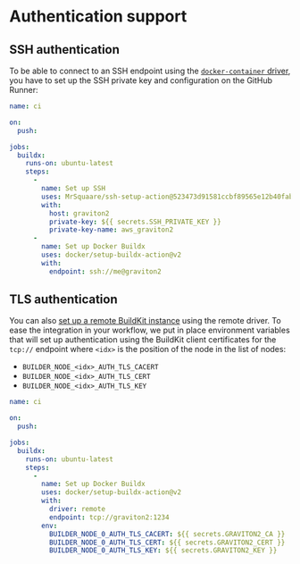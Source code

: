 # Authentication support

## SSH authentication

To be able to connect to an SSH endpoint using the [`docker-container` driver](https://docs.docker.com/build/building/drivers/docker-container/),
you have to set up the SSH private key and configuration on the GitHub Runner:

```yaml
name: ci

on:
  push:

jobs:
  buildx:
    runs-on: ubuntu-latest
    steps:
      -
        name: Set up SSH
        uses: MrSquaare/ssh-setup-action@523473d91581ccbf89565e12b40faba93f2708bd # v1.1.0
        with:
          host: graviton2
          private-key: ${{ secrets.SSH_PRIVATE_KEY }}
          private-key-name: aws_graviton2
      -
        name: Set up Docker Buildx
        uses: docker/setup-buildx-action@v2
        with:
          endpoint: ssh://me@graviton2
```

## TLS authentication

You can also [set up a remote BuildKit instance](https://docs.docker.com/build/building/drivers/remote/#remote-buildkit-in-docker-container)
using the remote driver. To ease the integration in your workflow, we put in
place environment variables that will set up authentication using the BuildKit
client certificates for the `tcp://` endpoint where `<idx>` is the position of
the node in the list of nodes:

* `BUILDER_NODE_<idx>_AUTH_TLS_CACERT`
* `BUILDER_NODE_<idx>_AUTH_TLS_CERT`
* `BUILDER_NODE_<idx>_AUTH_TLS_KEY`

```yaml
name: ci

on:
  push:

jobs:
  buildx:
    runs-on: ubuntu-latest
    steps:
      -
        name: Set up Docker Buildx
        uses: docker/setup-buildx-action@v2
        with:
          driver: remote
          endpoint: tcp://graviton2:1234
        env:
          BUILDER_NODE_0_AUTH_TLS_CACERT: ${{ secrets.GRAVITON2_CA }}
          BUILDER_NODE_0_AUTH_TLS_CERT: ${{ secrets.GRAVITON2_CERT }}
          BUILDER_NODE_0_AUTH_TLS_KEY: ${{ secrets.GRAVITON2_KEY }}
```
